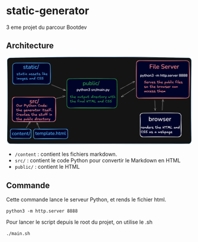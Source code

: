 # static-generator
3 eme projet du parcour Bootdev

## Architecture 

![img.png](img.png)

- `/content` : contient les fichiers markdown.
- `src/` : contient le code Python pour convertir le Markdown en HTML
- `public/` : contient le HTML

## Commande
Cette commande lance le serveur Python, et rends le fichier html.
```shell
python3 -m http.server 8888 
```

Pour lancer le script depuis le root du projet, on utilise le .sh
```shell
./main.sh
```